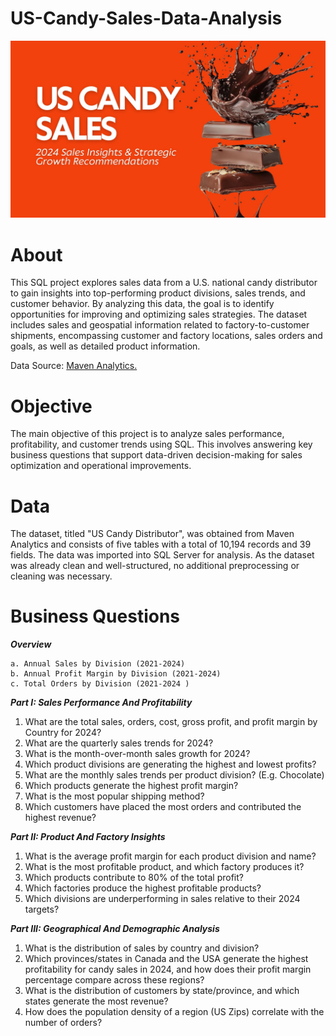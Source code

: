 # US-Candy-Sales-Data-Analysis
![image alt](https://github.com/SamanthaBees/US-Candy-Sales-Data-Analysis/blob/main/US_Candy.jpg?raw=true)
# About

This SQL project explores sales data from a U.S. national candy distributor to gain insights into top-performing product divisions, sales trends, and customer behavior. By analyzing this data, the goal is to identify opportunities for improving and optimizing sales strategies. The dataset includes sales and geospatial information related to factory-to-customer shipments, encompassing customer and factory locations, sales orders and goals, as well as detailed product information.

Data Source: [Maven Analytics.](https://mavenanalytics.io/data-playground?order=date_added%2Cdesc&search=US%20Candy%20Distributor)

# Objective
The main objective of this project is to analyze sales performance, profitability, and customer trends using SQL. This involves answering key business questions that support data-driven decision-making for sales optimization and operational improvements.

# Data
The dataset, titled "US Candy Distributor", was obtained from Maven Analytics and consists of five tables with a total of 10,194 records and 39 fields. The data was imported into SQL Server for analysis. As the dataset was already clean and well-structured, no additional preprocessing or cleaning was necessary.

# Business Questions

***Overview***
```
a. Annual Sales by Division (2021-2024)
b. Annual Profit Margin by Division (2021-2024)
c. Total Orders by Division (2021-2024 )
```
***Part I: Sales Performance And Profitability***
1. What are the total sales, orders, cost, gross profit, and profit margin by Country for 2024?
2. What are the quarterly sales trends for 2024?
3. What is the month-over-month sales growth for 2024?
4. Which product divisions are generating the highest and lowest profits?
5. What are the monthly sales trends per product division? (E.g. Chocolate)
6. Which products generate the highest profit margin?
7. What is the most popular shipping method?
8. Which customers have placed the most orders and contributed the highest revenue?
   
***Part II: Product And Factory Insights*** 
1. What is the average profit margin for each product division and name?
2. What is the most profitable product, and which factory produces it?
3. Which products contribute to 80% of the total profit?
4. Which factories produce the highest profitable products?
5. Which divisions are underperforming in sales relative to their 2024 targets?

***Part III: Geographical And Demographic Analysis***
1. What is the distribution of sales by country and division?
2. Which provinces/states in Canada and the USA generate the highest profitability for candy sales in 2024, and how does their profit margin percentage compare across these regions?
3. What is the distribution of customers by state/province, and which states generate the most revenue?
4. How does the population density of a region (US Zips) correlate with the number of orders?
   
